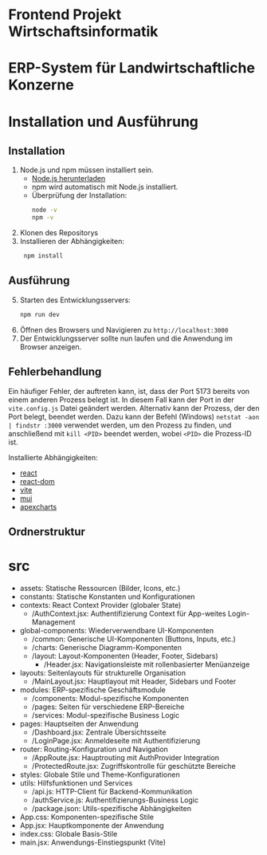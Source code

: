 # Frontend Projekt Wirtschaftsinformatik 
# ERP-System für Landwirtschaftliche Konzerne

# Installation und Ausführung
## Installation
1. Node.js und npm müssen installiert sein. 
   - [Node.js herunterladen](https://nodejs.org/)
   - npm wird automatisch mit Node.js installiert.
   - Überprüfung der Installation:
     ```bash
     node -v
     npm -v
     ```
2. Klonen des Repositorys
4. Installieren der Abhängigkeiten:
   ```bash
    npm install
    ```
   
## Ausführung
5. Starten des Entwicklungsservers:
   ```bash
   npm run dev
   ``` 
6. Öffnen des Browsers und Navigieren zu `http://localhost:3000` 
7. Der Entwicklungsserver sollte nun laufen und die Anwendung im Browser anzeigen.

## Fehlerbehandlung
Ein häufiger Fehler, der auftreten kann, ist, dass der Port 5173 bereits von 
einem anderen Prozess belegt ist. 
In diesem Fall kann der Port in der `vite.config.js` Datei geändert werden.
Alternativ kann der Prozess, der den Port belegt, beendet werden.
Dazu kann der Befehl (Windows) `netstat -aon | findstr :3000` verwendet werden, um den Prozess zu finden,
und anschließend mit `kill <PID>` beendet werden, wobei `<PID>` die Prozess-ID ist.

   
   
Installierte Abhängigkeiten:
- [react](https://reactjs.org/)
- [react-dom](https://reactjs.org/)
- [vite](https://vitejs.dev/)
- [mui](https://mui.com/)
- [apexcharts](https://apexcharts.com/)

## Ordnerstruktur
# src
- assets: Statische Ressourcen (Bilder, Icons, etc.)
- constants: Statische Konstanten und Konfigurationen
- contexts: React Context Provider (globaler State)
    - /AuthContext.jsx: Authentifizierung Context für App-weites Login-Management
- global-components: Wiederverwendbare UI-Komponenten
    - /common: Generische UI-Komponenten (Buttons, Inputs, etc.)
    - /charts: Generische Diagramm-Komponenten
    - /layout: Layout-Komponenten (Header, Footer, Sidebars)
        - /Header.jsx: Navigationsleiste mit rollenbasierter Menüanzeige
- layouts: Seitenlayouts für strukturelle Organisation
    - /MainLayout.jsx: Hauptlayout mit Header, Sidebars und Footer
- modules: ERP-spezifische Geschäftsmodule
    - /components: Modul-spezifische Komponenten
    - /pages: Seiten für verschiedene ERP-Bereiche
    - /services: Modul-spezifische Business Logic
- pages: Hauptseiten der Anwendung
    - /Dashboard.jsx: Zentrale Übersichtsseite
    - /LoginPage.jsx: Anmeldeseite mit Authentifizierung
- router: Routing-Konfiguration und Navigation
    - /AppRoute.jsx: Hauptrouting mit AuthProvider Integration
    - /ProtectedRoute.jsx: Zugriffskontrolle für geschützte Bereiche
- styles: Globale Stile und Theme-Konfigurationen
- utils: Hilfsfunktionen und Services
    - /api.js: HTTP-Client für Backend-Kommunikation
    - /authService.js: Authentifizierungs-Business Logic
    - /package.json: Utils-spezifische Abhängigkeiten
- App.css: Komponenten-spezifische Stile
- App.jsx: Hauptkomponente der Anwendung
- index.css: Globale Basis-Stile
- main.jsx: Anwendungs-Einstiegspunkt (Vite)
